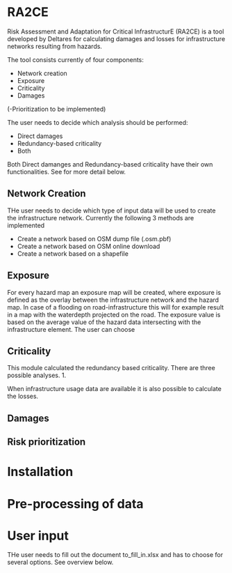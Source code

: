 # RA2CE

Risk Assessment and Adaptation for Critical InfrastructurE (RA2CE) is a tool developed by Deltares for calculating damages and losses for infrastructure networks resulting from hazards.

The tool consists currently of four components:
- Network creation
- Exposure
- Criticality
- Damages

(-Prioritization to be implemented)

The user needs to decide which analysis should be performed:
- Direct damages 
- Redundancy-based criticality
- Both

Both Direct damanges and Redundancy-based criticality have their own functionalities. See for more detail below.

## Network Creation
THe user needs to decide which type of input data will be used to create the infrastructure network. Currently the following 3 methods are implemented
- Create a network based on OSM dump file (.osm.pbf)
- Create a network based on OSM online download
- Create a network based on a shapefile

## Exposure
For every hazard map an exposure map will be created, where exposure is defined as the overlay between the infrastructure network and the hazard map. In case of a flooding on road-infrastructure this will for example result in a map with the waterdepth projected on the road. The exposure value is based on the average value of the hazard data intersecting with the infrastructure element. The user can choose 

## Criticality
This module calculated the redundancy based criticality. There are three possible analyses.
1. 

When infrastructure usage data are available it is also possible to calculate the losses.

## Damages


## Risk prioritization

# Installation

# Pre-processing of data

# User input
THe user needs to fill out the document to_fill_in.xlsx and has to choose for several options. See overview below.

